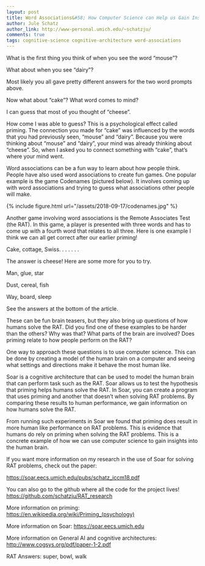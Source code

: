 ```yaml
---
layout: post
title: Word Associations&#58; How Computer Science can Help us Gain Insight into the Human Brain
author: Jule Schatz
author_link: http://www-personal.umich.edu/~schatzju/
comments: true
tags: cognitive-science cognitive-architecture word-associations 
---
```



What is the first thing you think of when you see the word “mouse”? 

What about when you see “dairy”? 

Most likely you all gave pretty different answers for the two word prompts above. 

Now what about “cake”? What word comes to mind?

I can guess that most of you thought of “cheese”. 

How come I was able to guess? This is a psychological effect called priming. The connection you made for “cake” was influenced by the words that you had previously seen, “mouse” and “dairy”. Because you were thinking about “mouse” and “dairy”, your mind was already thinking about “cheese”. So, when I asked you to connect something with “cake”, that’s where your mind went. 

Word associations can be a fun way to learn about how people think. People have also used word associations to create fun games. One popular example is the game Codenames (pictured below). It involves coming up with word associations and trying to guess what associations other people will make.

{% include figure.html url="/assets/2018-09-17/codenames.jpg"  %}

Another game involving word associations is the Remote Associates Test (the RAT). In this game, a player is presented with three words and has to come up with a fourth word that relates to all three. Here is one example I think we can all get correct after our earlier priming!

Cake, cottage, Swiss.
.
.
.
.
.
.



The answer is cheese! Here are some more for you to try.

Man, glue, star
 
Dust, cereal, fish
 
Way, board, sleep 

See the answers at the bottom of the article.

These can be fun brain teasers, but they also bring up questions of how humans solve the RAT. Did you find one of these examples to be harder than the others? Why was that? What parts of the brain are involved? Does priming relate to how people perform on the RAT? 

One way to approach these questions is to use computer science. This can be done by creating a model of the human brain on a computer and seeing what settings and directions make it behave the most human like. 

Soar is a cognitive architecture that can be used to model the human brain that can perform task such as the RAT. Soar allows us to test the hypothesis that priming helps humans solve the RAT. In Soar, you can create a program that uses priming and another that doesn’t when solving RAT problems. By comparing these results to human performance, we gain information on how humans solve the RAT. 

From running such experiments in Soar we found that priming does result in more human like performance on RAT problems. This is evidence that humans do rely on priming when solving the RAT problems. This is a concrete example of how we can use computer science to gain insights into the human brain.

If you want more information on my research in the use of Soar for solving RAT problems, check out the paper:

<a href="https://soar.eecs.umich.edu/pubs/schatz_iccm18.pdf" target="_blank">https://soar.eecs.umich.edu/pubs/schatz_iccm18.pdf</a>

You can also go to the github where all the code for the project lives!
<a href="https://github.com/schatzju/RAT_research" target="_blank">https://github.com/schatzju/RAT_research</a>

More information on priming:
<a href="https://en.wikipedia.org/wiki/Priming_(psychology)" target="_blank">https://en.wikipedia.org/wiki/Priming_(psychology)</a>

More information on Soar:
<a href="https://soar.eecs.umich.edu/" target="_blank">https://soar.eecs.umich.edu</a>

More information on General AI and cognitive architectures:
<a href="http://www.cogsys.org/pdf/paper-1-2.pdf" target="_blank">http://www.cogsys.org/pdf/paper-1-2.pdf</a>


RAT Answers: super, bowl, walk


